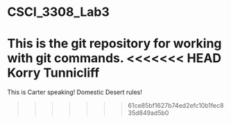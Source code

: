 # CSCI_3308_Lab3
This is the git repository for working with git commands.
<<<<<<< HEAD
Korry Tunnicliff
=======
This is Carter speaking! Domestic Desert rules!
>>>>>>> 61ce85bf1627b74ed2efc10b1fec835d849ad5b0
